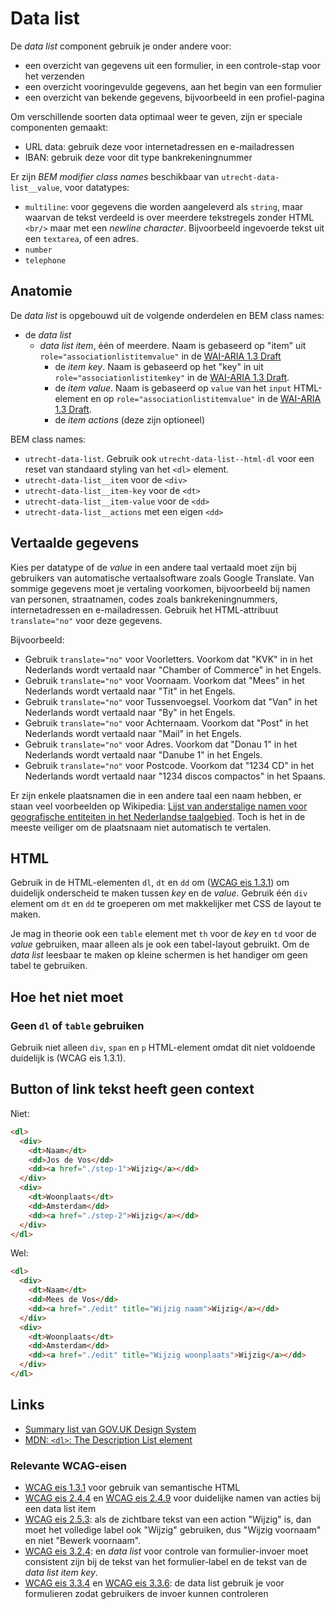 <!-- @license CC0-1.0 -->

# Data list

De _data list_ component gebruik je onder andere voor:

- een overzicht van gegevens uit een formulier, in een controle-stap voor het verzenden
- een overzicht vooringevulde gegevens, aan het begin van een formulier
- een overzicht van bekende gegevens, bijvoorbeeld in een profiel-pagina

Om verschillende soorten data optimaal weer te geven, zijn er speciale componenten gemaakt:

- URL data: gebruik deze voor internetadressen en e-mailadressen
- IBAN: gebruik deze voor dit type bankrekeningnummer

Er zijn _BEM modifier class names_ beschikbaar van `utrecht-data-list__value`, voor datatypes:

- `multiline`: voor gegevens die worden aangeleverd als `string`, maar waarvan de tekst verdeeld is over meerdere tekstregels zonder HTML `<br/>` maar met een _newline character_. Bijvoorbeeld ingevoerde tekst uit een `textarea`, of een adres.
- `number`
- `telephone`

## Anatomie

De _data list_ is opgebouwd uit de volgende onderdelen en BEM class names:

- de _data list_
  - _data list item_, één of meerdere. Naam is gebaseerd op "item" uit `role="associationlistitemvalue"` in de [WAI-ARIA 1.3 Draft](https://w3c.github.io/aria/#associationlistitemvalue)
    - de _item key_. Naam is gebaseerd op het "key" in uit `role="associationlistitemkey"` in de [WAI-ARIA 1.3 Draft](https://w3c.github.io/aria/#associationlistitemkey).
    - de _item value_. Naam is gebaseerd op `value` van het `input` HTML-element en op `role="associationlistitemvalue"` in de [WAI-ARIA 1.3 Draft](https://w3c.github.io/aria/#associationlistitemvalue).
    - de _item actions_ (deze zijn optioneel)

BEM class names:

- `utrecht-data-list`. Gebruik ook `utrecht-data-list--html-dl` voor een reset van standaard styling van het `<dl>` element.
- `utrecht-data-list__item` voor de `<div>`
- `utrecht-data-list__item-key` voor de `<dt>`
- `utrecht-data-list__item-value` voor de `<dd>`
- `utrecht-data-list__actions` met een eigen `<dd>`

## Vertaalde gegevens

Kies per datatype of de _value_ in een andere taal vertaald moet zijn bij gebruikers van automatische vertaalsoftware zoals Google Translate. Van sommige gegevens moet je vertaling voorkomen, bijvoorbeeld bij namen van personen, straatnamen, codes zoals bankrekeningnummers, internetadressen en e-mailadressen. Gebruik het HTML-attribuut `translate="no"` voor deze gegevens.

Bijvoorbeeld:

- Gebruik `translate="no"` voor Voorletters. Voorkom dat "KVK" in in het Nederlands wordt vertaald naar "Chamber of Commerce" in het Engels.
- Gebruik `translate="no"` voor Voornaam. Voorkom dat "Mees" in het Nederlands wordt vertaald naar "Tit" in het Engels.
- Gebruik `translate="no"` voor Tussenvoegsel. Voorkom dat "Van" in het Nederlands wordt vertaald naar "By" in het Engels.
- Gebruik `translate="no"` voor Achternaam. Voorkom dat "Post" in het Nederlands wordt vertaald naar "Mail" in het Engels.
- Gebruik `translate="no"` voor Adres. Voorkom dat "Donau 1" in het Nederlands wordt vertaald naar "Danube 1" in het Engels.
- Gebruik `translate="no"` voor Postcode. Voorkom dat "1234 CD" in het Nederlands wordt vertaald naar "1234 discos compactos" in het Spaans.

Er zijn enkele plaatsnamen die in een andere taal een naam hebben, er staan veel voorbeelden op Wikipedia: [Lijst van anderstalige namen voor geografische entiteiten in het Nederlandse taalgebied](https://nl.wikipedia.org/wiki/Lijst_van_anderstalige_namen_voor_geografische_entiteiten_in_het_Nederlandse_taalgebied). Toch is het in de meeste veiliger om de plaatsnaam niet automatisch te vertalen.

## HTML

Gebruik in de HTML-elementen `dl`, `dt` en `dd` om ([WCAG eis 1.3.1](https://www.w3.org/TR/WCAG21/#info-and-relationships)) om duidelijk onderscheid te maken tussen _key_ en de _value_. Gebruik één `div` element om `dt` en `dd` te groeperen om met makkelijker met CSS de layout te maken.

Je mag in theorie ook een `table` element met `th` voor de _key_ en `td` voor de _value_ gebruiken, maar alleen als je ook een tabel-layout gebruikt. Om de _data list_ leesbaar te maken op kleine schermen is het handiger om geen tabel te gebruiken.

## Hoe het niet moet

### Geen `dl` of `table` gebruiken

Gebruik niet alleen `div`, `span` en `p` HTML-element omdat dit niet voldoende duidelijk is (WCAG eis 1.3.1).

## Button of link tekst heeft geen context

Niet:

```html
<dl>
  <div>
    <dt>Naam</dt>
    <dd>Jos de Vos</dd>
    <dd><a href="./step-1">Wijzig</a></dd>
  </div>
  <div>
    <dt>Woonplaats</dt>
    <dd>Amsterdam</dd>
    <dd><a href="./step-2">Wijzig</a></dd>
  </div>
</dl>
```

Wel:

```html
<dl>
  <div>
    <dt>Naam</dt>
    <dd>Mees de Vos</dd>
    <dd><a href="./edit" title="Wijzig naam">Wijzig</a></dd>
  </div>
  <div>
    <dt>Woonplaats</dt>
    <dd>Amsterdam</dd>
    <dd><a href="./edit" title="Wijzig woonplaats">Wijzig</a></dd>
  </div>
</dl>
```

## Links

- [Summary list van GOV.UK Design System](https://design-system.service.gov.uk/components/summary-list/)
- [MDN: `<dl>`: The Description List element](https://developer.mozilla.org/en-US/docs/Web/HTML/Element/dl)

### Relevante WCAG-eisen

- [WCAG eis 1.3.1](https://www.w3.org/TR/WCAG21/#info-and-relationships) voor gebruik van semantische HTML
- [WCAG eis 2.4.4](https://www.w3.org/TR/WCAG21/#link-purpose-in-context) en [WCAG eis 2.4.9](https://www.w3.org/TR/WCAG21/#link-purpose-link-only) voor duidelijke namen van acties bij een data list item
- [WCAG eis 2.5.3](https://www.w3.org/TR/WCAG21/#label-in-name): als de zichtbare tekst van een action "Wijzig" is, dan moet het volledige label ook "Wijzig" gebruiken, dus "Wijzig voornaam" en niet "Bewerk voornaam".
- [WCAG eis 3.2.4](https://www.w3.org/TR/WCAG21/#consistent-identification): en _data list_ voor controle van formulier-invoer moet consistent zijn bij de tekst van het formulier-label en de tekst van de _data list item key_.
- [WCAG eis 3.3.4](https://www.w3.org/TR/WCAG21/#error-prevention-legal-financial-data) en [WCAG eis 3.3.6](https://www.w3.org/TR/WCAG21/#error-prevention-all): de data list gebruik je voor formulieren zodat gebruikers de invoer kunnen controleren
